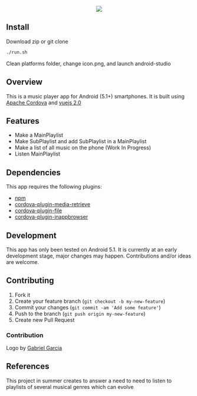 <p align="center"><img src="https://i.imgur.com/WCDHIhU.png"></p>

## Install

Download zip or git clone
``` bash
./run.sh
```

Clean platforms folder, change icon.png, and launch android-studio

## Overview

This is a music player app for Android (5.1+) smartphones. It is built using [Apache Cordova](https://cordova.apache.org/) and [vuejs 2.0](https://vuejs.org/)

## Features

- Make a MainPlaylist
- Make SubPlaylist and add SubPlaylist in a MainPlaylist
- Make a list of all music on the phone (Work In Progress)
- Listen MainPlaylist

## Dependencies
This app requires the following plugins:
- [npm](https://www.npmjs.com/get-npm)
- [cordova-plugin-media-retrieve](https://www.npmjs.com/package/cordova-plugin-media-retrieve)
- [cordova-plugin-file](https://www.npmjs.com/package/cordova-plugin-file)
- [cordova-plugin-inappbrowser](https://www.npmjs.com/package/cordova-plugin-inappbrowser)

## Development

This app has only been tested on Android 5.1. It is currently at an early development stage, major changes may happen. Contributions and/or ideas are welcome.

## Contributing

1. Fork it
2. Create your feature branch (`git checkout -b my-new-feature`)
3. Commit your changes (`git commit -am 'Add some feature'`)
4. Push to the branch (`git push origin my-new-feature`)
5. Create new Pull Request

### Contribution
Logo by [Gabriel Garcia](https://github.com/ggabogarcia)

## References

This project in summer creates to answer a need to need to listen to playlists of several musical genres which can evolve
